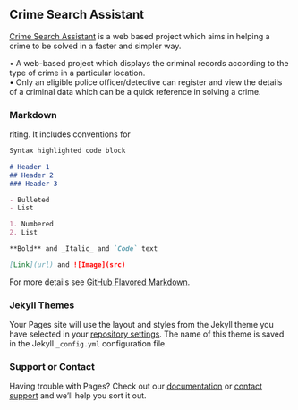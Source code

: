 ## Crime Search Assistant

[Crime Search Assistant](https://www.crimesearch.online/) is a web based project which aims in helping a crime to be solved in a faster and simpler way.

• A web-based project which displays the criminal records according to the type of crime in a particular location.<br>
• Only an eligible police officer/detective can register and view the details of a criminal data which can be a quick reference in solving a crime.

### Markdown

riting. It includes conventions for

```markdown
Syntax highlighted code block

# Header 1
## Header 2
### Header 3

- Bulleted
- List

1. Numbered
2. List

**Bold** and _Italic_ and `Code` text

[Link](url) and ![Image](src)
```

For more details see [GitHub Flavored Markdown](https://guides.github.com/features/mastering-markdown/).

### Jekyll Themes

Your Pages site will use the layout and styles from the Jekyll theme you have selected in your [repository settings](https://github.com/spaceimpactor/CrimeSearch/settings). The name of this theme is saved in the Jekyll `_config.yml` configuration file.

### Support or Contact

Having trouble with Pages? Check out our [documentation](https://help.github.com/categories/github-pages-basics/) or [contact support](https://github.com/contact) and we’ll help you sort it out.

